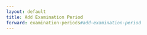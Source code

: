 ```yaml
---
layout: default
title: Add Examination Period
forward: examination-periods#add-examination-period
---
```

